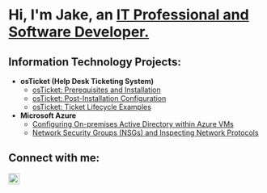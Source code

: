 <h1>Hi, I'm Jake, an <a href="https://www.linkedin.com/in/jake-mandeville/">IT Professional and Software Developer.</a></h1>

<h2>Information Technology Projects:</h2>

- <b>osTicket (Help Desk Ticketing System)</b>
  - [osTicket: Prerequisites and Installation](https://github.com/JakeMandeville/osticket-prereqs)
  - [osTicket: Post-Installation Configuration](https://github.com/JakeMandeville/post-install-config)
  - [osTicket: Ticket Lifecycle Examples](https://github.com/JakeMandeville/ticket-lifecycle)
- <b>Microsoft Azure</b>
  - [Configuring On-premises Active Directory within Azure VMs](https://github.com/JakeMandeville/configure-ad)
  - [Network Security Groups (NSGs) and Inspecting Network Protocols](https://github.com/JakeMandeville/azure-network-protocols)

<h2>Connect with me:</h2>

[<img align="left" alt="Jake | LinkedIn" width="22px" src="https://cdn.jsdelivr.net/npm/simple-icons@v3/icons/linkedin.svg" />][linkedin]

[linkedin]: https://linkedin.com/in/Josh
